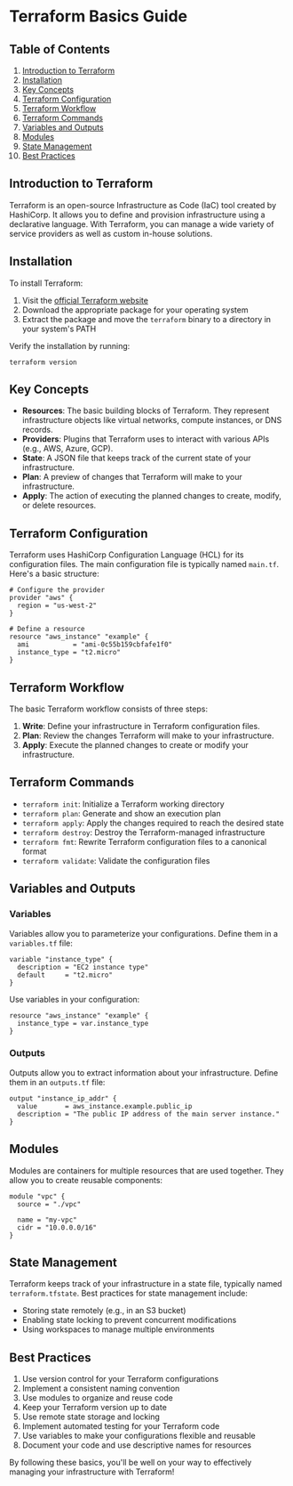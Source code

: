 # Terraform Basics Guide

## Table of Contents
1. [Introduction to Terraform](#introduction-to-terraform)
2. [Installation](#installation)
3. [Key Concepts](#key-concepts)
4. [Terraform Configuration](#terraform-configuration)
5. [Terraform Workflow](#terraform-workflow)
6. [Terraform Commands](#terraform-commands)
7. [Variables and Outputs](#variables-and-outputs)
8. [Modules](#modules)
9. [State Management](#state-management)
10. [Best Practices](#best-practices)

## Introduction to Terraform

Terraform is an open-source Infrastructure as Code (IaC) tool created by HashiCorp. It allows you to define and provision infrastructure using a declarative language. With Terraform, you can manage a wide variety of service providers as well as custom in-house solutions.

## Installation

To install Terraform:

1. Visit the [official Terraform website](https://www.terraform.io/downloads.html)
2. Download the appropriate package for your operating system
3. Extract the package and move the `terraform` binary to a directory in your system's PATH

Verify the installation by running:

```
terraform version
```

## Key Concepts

- **Resources**: The basic building blocks of Terraform. They represent infrastructure objects like virtual networks, compute instances, or DNS records.
- **Providers**: Plugins that Terraform uses to interact with various APIs (e.g., AWS, Azure, GCP).
- **State**: A JSON file that keeps track of the current state of your infrastructure.
- **Plan**: A preview of changes that Terraform will make to your infrastructure.
- **Apply**: The action of executing the planned changes to create, modify, or delete resources.

## Terraform Configuration

Terraform uses HashiCorp Configuration Language (HCL) for its configuration files. The main configuration file is typically named `main.tf`. Here's a basic structure:

```hcl
# Configure the provider
provider "aws" {
  region = "us-west-2"
}

# Define a resource
resource "aws_instance" "example" {
  ami           = "ami-0c55b159cbfafe1f0"
  instance_type = "t2.micro"
}
```

## Terraform Workflow

The basic Terraform workflow consists of three steps:

1. **Write**: Define your infrastructure in Terraform configuration files.
2. **Plan**: Review the changes Terraform will make to your infrastructure.
3. **Apply**: Execute the planned changes to create or modify your infrastructure.

## Terraform Commands

- `terraform init`: Initialize a Terraform working directory
- `terraform plan`: Generate and show an execution plan
- `terraform apply`: Apply the changes required to reach the desired state
- `terraform destroy`: Destroy the Terraform-managed infrastructure
- `terraform fmt`: Rewrite Terraform configuration files to a canonical format
- `terraform validate`: Validate the configuration files

## Variables and Outputs

### Variables

Variables allow you to parameterize your configurations. Define them in a `variables.tf` file:

```hcl
variable "instance_type" {
  description = "EC2 instance type"
  default     = "t2.micro"
}
```

Use variables in your configuration:

```hcl
resource "aws_instance" "example" {
  instance_type = var.instance_type
}
```

### Outputs

Outputs allow you to extract information about your infrastructure. Define them in an `outputs.tf` file:

```hcl
output "instance_ip_addr" {
  value       = aws_instance.example.public_ip
  description = "The public IP address of the main server instance."
}
```

## Modules

Modules are containers for multiple resources that are used together. They allow you to create reusable components:

```hcl
module "vpc" {
  source = "./vpc"
  
  name = "my-vpc"
  cidr = "10.0.0.0/16"
}
```

## State Management

Terraform keeps track of your infrastructure in a state file, typically named `terraform.tfstate`. Best practices for state management include:

- Storing state remotely (e.g., in an S3 bucket)
- Enabling state locking to prevent concurrent modifications
- Using workspaces to manage multiple environments

## Best Practices

1. Use version control for your Terraform configurations
2. Implement a consistent naming convention
3. Use modules to organize and reuse code
4. Keep your Terraform version up to date
5. Use remote state storage and locking
6. Implement automated testing for your Terraform code
7. Use variables to make your configurations flexible and reusable
8. Document your code and use descriptive names for resources

By following these basics, you'll be well on your way to effectively managing your infrastructure with Terraform!
